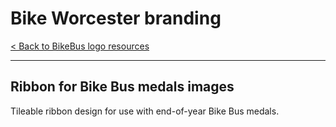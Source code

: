 # Bike Worcester branding

[< Back to BikeBus logo resources](./bikebus-logo.md)

---

## Ribbon for Bike Bus medals images
Tileable ribbon design for use with end-of-year Bike Bus medals.

